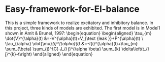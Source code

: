 # Easy-framework-for-EI-balance
This is a simple framework to realize excitatory and inhibitory balance. In this project, three kinds of models are exhibited.
The first model is in Model1 shown in Amit & Brunel, 1997:
\begin{equation}
\begin{aligned} \tau_{m} \dot{V}^{\alpha}(t) &=-V^{\alpha}(t)+V_{\text {leak }}+P^{\alpha}(t) \\ \tau_{\alpha} \dot{\mu}_{i}^{\alpha}(t) &=-I_{i}^{\alpha}(t)+\tau_{m} \sum_{\beta} \sum_{j}^{C} J_{i j}^{\alpha \beta} \sum_{k} \delta\left(t_{i j}^{k}-t\right) \end{aligned}
\end{equation}
